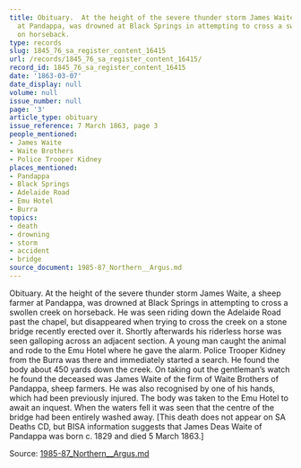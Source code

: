 ```yaml
---
title: Obituary.  At the height of the severe thunder storm James Waite, a sheep farmer
  at Pandappa, was drowned at Black Springs in attempting to cross a swollen creek
  on horseback.
type: records
slug: 1845_76_sa_register_content_16415
url: /records/1845_76_sa_register_content_16415/
record_id: 1845_76_sa_register_content_16415
date: '1863-03-07'
date_display: null
volume: null
issue_number: null
page: '3'
article_type: obituary
issue_reference: 7 March 1863, page 3
people_mentioned:
- James Waite
- Waite Brothers
- Police Trooper Kidney
places_mentioned:
- Pandappa
- Black Springs
- Adelaide Road
- Emu Hotel
- Burra
topics:
- death
- drowning
- storm
- accident
- bridge
source_document: 1985-87_Northern__Argus.md
---
```


Obituary.  At the height of the severe thunder storm James Waite, a sheep farmer at Pandappa, was drowned at Black Springs in attempting to cross a swollen creek on horseback.  He was seen riding down the Adelaide Road past the chapel, but disappeared when trying to cross the creek on a stone bridge recently erected over it.  Shortly afterwards his riderless horse was seen galloping across an adjacent section.  A young man caught the animal and rode to the Emu Hotel where he gave the alarm.  Police Trooper Kidney from the Burra was there and immediately started a search.  He found the body about 450 yards down the creek.  On taking out the gentleman’s watch he found the deceased was James Waite of the firm of Waite Brothers of Pandappa, sheep farmers.  He was also recognised by one of his hands, which had been previously injured.  The body was taken to the Emu Hotel to await an inquest.  When the waters fell it was seen that the centre of the bridge had been entirely washed away.  [This death does not appear on SA Deaths CD, but BISA information suggests that James Deas Waite of Pandappa was born c. 1829 and died 5 March 1863.]

Source: [1985-87_Northern__Argus.md](/downloads/markdown/1985-87_Northern__Argus.md)
